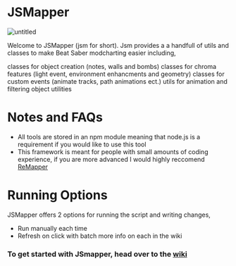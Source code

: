 # JSMapper
![untitled](https://user-images.githubusercontent.com/111317032/212526580-10b7dce9-c500-48c0-bc5f-04aacf482b30.png)


Welcome to JSMapper (jsm for short).  Jsm provides a
a handfull of utils and classes to make Beat Saber modcharting easier including,

classes for object creation (notes, walls and bombs)
classes for chroma features (light event, environment enhancments and geometry)
classes for custom events (animate tracks, path animations ect.)
utils for animation 
and filtering object utilities

# Notes and FAQs
* All tools are stored in an npm module meaning that node.js is a requirement if you would like to use this tool
* This framework is meant for people with small amounts of coding experience, if you are more advanced I would highly reccomend [ReMapper](https://github.com/Swifter1243/ReMapper)

# Running Options
JSMapper offers 2 options for running the script and writing changes,
* Run manually each time
* Refresh on click with batch
more info on each in the wiki

### **To get started with JSmapper, head over to the [wiki](https://github.com/Splashcard04/JSMapper/wiki)**
